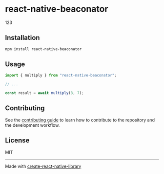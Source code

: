 # react-native-beaconator
123
## Installation

```sh
npm install react-native-beaconator
```

## Usage

```js
import { multiply } from "react-native-beaconator";

// ...

const result = await multiply(3, 7);
```

## Contributing

See the [contributing guide](CONTRIBUTING.md) to learn how to contribute to the repository and the development workflow.

## License

MIT

---

Made with [create-react-native-library](https://github.com/callstack/react-native-builder-bob)

